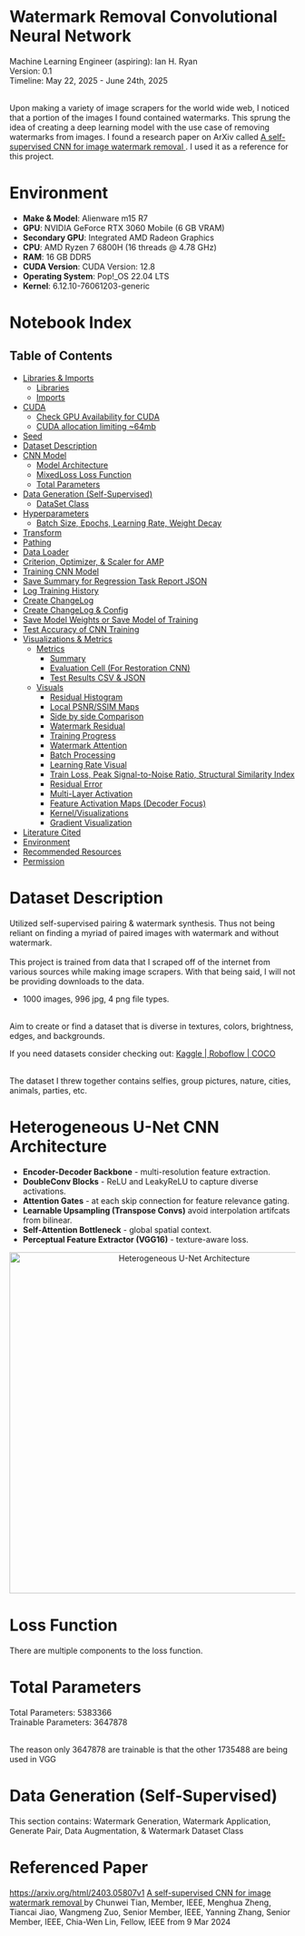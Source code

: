 # Watermark Removal Convolutional Neural Network
Machine Learning Engineer (aspiring): Ian H. Ryan<br>
Version: 0.1<br>
Timeline: May 22, 2025 - June 24th, 2025<br><br>

Upon making a variety of image scrapers for the world wide web, I noticed that a portion of the images I found contained watermarks. This sprung the idea of creating a deep learning model with the use case of removing watermarks from images. I found a research paper on ArXiv called <a href="https://arxiv.org/html/2403.05807v1" target="_blank">
        A self-supervised CNN for image watermark removal
    </a>. I used it as a reference for this project.

# Environment
- **Make & Model**:        Alienware m15 R7
- **GPU**:                 NVIDIA GeForce RTX 3060 Mobile (6 GB VRAM)
- **Secondary GPU**:       Integrated AMD Radeon Graphics
- **CPU**:                 AMD Ryzen 7 6800H (16 threads @ 4.78 GHz)
- **RAM**:                 16 GB DDR5
- **CUDA Version**:        CUDA Version: 12.8
- **Operating System**:    Pop!_OS 22.04 LTS
- **Kernel**:              6.12.10-76061203-generic

# Notebook Index
## **Table of Contents**
- [Libraries & Imports](#libraries--imports)
  - [Libraries](#libraries)
  - [Imports](#imports)
- [CUDA](#icuda)
  - [Check GPU Availability for CUDA](#check-gpu-availability-for-cuda)
  - [CUDA allocation limiting ~64mb](#cuda-allocation-limiting-64mb)
- [Seed](#seed)
- [Dataset Description](#datasetinfo)
- [CNN Model](#cnn-model)
  - [Model Architecture](#model-arch)
  - [MixedLoss Loss Function](#loss-func)
  - [Total Parameters](#tot-param)
- [Data Generation (Self-Supervised)](#data-gen-ss)
  - [DataSet Class](#data-class)
- [Hyperparameters](#hyperparameters)
  - [Batch Size, Epochs, Learning Rate, Weight Decay](#batch-epoch-lr-weightdecay-steps)
- [Transform](#transform)
- [Pathing](#pathing)
- [Data Loader](#data-loaders)
- [Criterion, Optimizer, & Scaler for AMP](#crit-opt-scaler-amp)
- [Training CNN Model](#training-cnn-model)
- [Save Summary for Regression Task Report JSON](#save-sum-reg-report)
- [Log Training History](#log-training-history)
- [Create ChangeLog](#create-changelog)
- [Create ChangeLog & Config](#create-changelog--config)
- [Save Model Weights or Save Model of Training](#save-model-weights-or-save-model-of-training)
- [Test Accuracy of CNN Training](#test-accuracy-of-cnn-training)
- [Visualizations & Metrics](#vis-metrics)
  - [Metrics](#metrics)
    - [Summary](#summary)
    - [Evaluation Cell (For Restoration CNN)](#evaluate-cell)
    - [Test Results CSV & JSON](#test-results)
  - [Visuals](#visuals)
    - [Residual Histogram](#res-hist)
    - [Local PSNR/SSIM Maps](#loc-psnrssim)
    - [Side by side Comparison](#side-comp)
    - [Watermark Residual](#wm-res)
    - [Training Progress](#train-prog)
    - [Watermark Attention](#wm-att)
    - [Batch Processing](#batch-proc)
    - [Learning Rate Visual](#learning-rate-visual)
    - [Train Loss, Peak Signal-to-Noise Ratio, Structural Similarity Index](#ind-plots)
    - [Residual Error](#res-error)
    - [Multi-Layer Activation](#mult-act)
    - [Feature Activation Maps (Decoder Focus)](#dec-focus)
    - [Kernel/Visualizations](#kernelvisualizations)
    - [Gradient Visualization](#gradient-visualization)
- [Literature Cited](#literature-cited)
- [Environment](#environment)
- [Recommended Resources](#recommended-resources)
- [Permission](#permission)

# Dataset Description
Utilized self-supervised pairing & watermark synthesis. Thus not being reliant on finding a myriad of paired images with watermark and without watermark. <br><br>
This project is trained from data that I scraped off of the internet from various sources while making image scrapers. With that being said, I will not be providing downloads to the data.<br>
- 1000 images, 996 jpg, 4 png file types.<br>
<br> 
Aim to create or find a dataset that is diverse in textures, colors, brightness, edges, and backgrounds.

<p>
    If you need datasets consider checking out: 
    <a href="https://www.kaggle.com/datasets/" target="_blank">
        Kaggle | 
    </a>
    <a href="https://public.roboflow.com/" target="_blank">
        Roboflow | 
    </a>
    <a href="https://cocodataset.org/#download" target="_blank">
        COCO
    </a>
</p>

<br>
The dataset I threw together contains selfies, group pictures, nature, cities, animals, parties, etc.

# Heterogeneous U-Net CNN Architecture
- **Encoder-Decoder Backbone** - multi-resolution feature extraction.
- **DoubleConv Blocks** - ReLU and LeakyReLU to capture diverse activations.
- **Attention Gates** - at each skip connection for feature relevance gating.
- **Learnable Upsampling (Transpose Convs)** avoid interpolation artifcats from bilinear.
- **Self-Attention Bottleneck** - global spatial context.
- **Perceptual Feature Extractor (VGG16)** - texture-aware loss.

<div align="center">
  <img src="outputs/visuals/Heterogeneous_U-Net_CNN_Arch.png" alt="Heterogeneous U-Net Architecture" width="600"/>
</div>

# Loss Function
There are multiple components to the loss function.



# Total Parameters
Total Parameters: 5383366<br>
Trainable Parameters: 3647878<br><br>

The reason only 3647878 are trainable is that the other 1735488 are being used in VGG

# Data Generation (Self-Supervised)
This section contains: Watermark Generation, Watermark Application, Generate Pair, Data Augmentation, & Watermark Dataset Class


# Referenced Paper
https://arxiv.org/html/2403.05807v1
<a href="https://arxiv.org/html/2403.05807v1" target="_blank">
        A self-supervised CNN for image watermark removal
    </a> by Chunwei Tian, Member, IEEE, Menghua Zheng, Tiancai Jiao, Wangmeng Zuo, Senior Member, IEEE, Yanning Zhang, Senior Member, IEEE, Chia-Wen Lin, Fellow, IEEE from 9 Mar 2024
